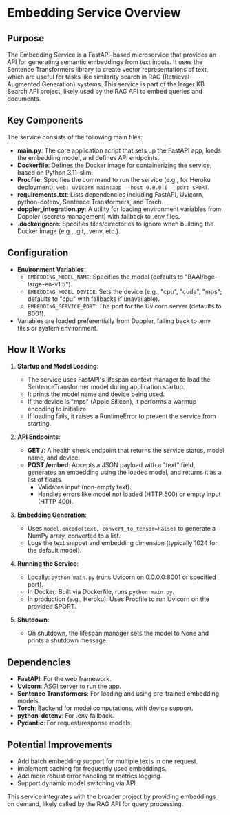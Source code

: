 # Embedding Service Overview

## Purpose
The Embedding Service is a FastAPI-based microservice that provides an API for generating semantic embeddings from text inputs. It uses the Sentence Transformers library to create vector representations of text, which are useful for tasks like similarity search in RAG (Retrieval-Augmented Generation) systems. This service is part of the larger KB Search API project, likely used by the RAG API to embed queries and documents.

## Key Components
The service consists of the following main files:

- **main.py**: The core application script that sets up the FastAPI app, loads the embedding model, and defines API endpoints.
- **Dockerfile**: Defines the Docker image for containerizing the service, based on Python 3.11-slim.
- **Procfile**: Specifies the command to run the service (e.g., for Heroku deployment): `web: uvicorn main:app --host 0.0.0.0 --port $PORT`.
- **requirements.txt**: Lists dependencies including FastAPI, Uvicorn, python-dotenv, Sentence Transformers, and Torch.
- **doppler_integration.py**: A utility for loading environment variables from Doppler (secrets management) with fallback to .env files.
- **.dockerignore**: Specifies files/directories to ignore when building the Docker image (e.g., .git, .venv, etc.).

## Configuration
- **Environment Variables**:
  - `EMBEDDING_MODEL_NAME`: Specifies the model (defaults to "BAAI/bge-large-en-v1.5").
  - `EMBEDDING_MODEL_DEVICE`: Sets the device (e.g., "cpu", "cuda", "mps"; defaults to "cpu" with fallbacks if unavailable).
  - `EMBEDDING_SERVICE_PORT`: The port for the Uvicorn server (defaults to 8001).
- Variables are loaded preferentially from Doppler, falling back to .env files or system environment.

## How It Works
1. **Startup and Model Loading**:
   - The service uses FastAPI's lifespan context manager to load the SentenceTransformer model during application startup.
   - It prints the model name and device being used.
   - If the device is "mps" (Apple Silicon), it performs a warmup encoding to initialize.
   - If loading fails, it raises a RuntimeError to prevent the service from starting.

2. **API Endpoints**:
   - **GET /**: A health check endpoint that returns the service status, model name, and device.
   - **POST /embed**: Accepts a JSON payload with a "text" field, generates an embedding using the loaded model, and returns it as a list of floats.
     - Validates input (non-empty text).
     - Handles errors like model not loaded (HTTP 500) or empty input (HTTP 400).

3. **Embedding Generation**:
   - Uses `model.encode(text, convert_to_tensor=False)` to generate a NumPy array, converted to a list.
   - Logs the text snippet and embedding dimension (typically 1024 for the default model).

4. **Running the Service**:
   - Locally: `python main.py` (runs Uvicorn on 0.0.0.0:8001 or specified port).
   - In Docker: Built via Dockerfile, runs `python main.py`.
   - In production (e.g., Heroku): Uses Procfile to run Uvicorn on the provided $PORT.

5. **Shutdown**:
   - On shutdown, the lifespan manager sets the model to None and prints a shutdown message.

## Dependencies
- **FastAPI**: For the web framework.
- **Uvicorn**: ASGI server to run the app.
- **Sentence Transformers**: For loading and using pre-trained embedding models.
- **Torch**: Backend for model computations, with device support.
- **python-dotenv**: For .env fallback.
- **Pydantic**: For request/response models.

## Potential Improvements
- Add batch embedding support for multiple texts in one request.
- Implement caching for frequently used embeddings.
- Add more robust error handling or metrics logging.
- Support dynamic model switching via API.

This service integrates with the broader project by providing embeddings on demand, likely called by the RAG API for query processing. 